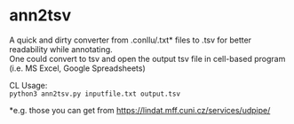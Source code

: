 # ann2tsv
A quick and dirty converter from .conllu/.txt* files to .tsv for better readability while annotating.
<br>One could convert to tsv and open the output tsv file in cell-based program (i.e. MS Excel, Google Spreadsheets)

CL Usage:<br> 
<code>python3 ann2tsv.py inputfile.txt output.tsv </code>


*e.g. those you can get from https://lindat.mff.cuni.cz/services/udpipe/

